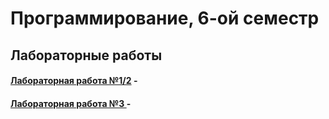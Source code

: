 # Программирование, 6-ой семестр
## Лабораторные работы
#### <a href = https://github.com/SArtemS/Lab6_1> Лабораторная работа №1/2</a> - 

#### <a href = https://github.com/SArtemS/Lab6_3> Лабораторная работа №3 </a> - 
